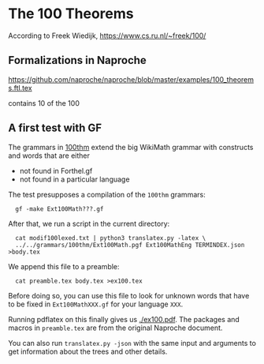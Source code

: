 # The 100 Theorems

According to Freek Wiedijk, https://www.cs.ru.nl/~freek/100/ 


## Formalizations in Naproche

https://github.com/naproche/naproche/blob/master/examples/100_theorems.ftl.tex

contains 10 of the 100

## A first test with GF

The grammars in [100thm](../../grammars/100thm/) extend the big WikiMath grammar with constructs
and words that are either
- not found in Forthel.gf
- not found in a particular language


The test presupposes a compilation of the `100thm` grammars:
```
  gf -make Ext100Math???.gf
```
After that, we run a script in the current directory:
```
  cat modif100lexed.txt | python3 translatex.py -latex \
  ../../grammars/100thm/Ext100Math.pgf Ext100MathEng TERMINDEX.json >body.tex
```
We append this file to a preamble:
```
  cat preamble.tex body.tex >ex100.tex
```
Before doing so, you can use this file to look for unknown words that have to be fixed in
`Ext100MathXXX.gf` for your language `XXX`.

Running pdflatex
on this finally gives us [./ex100.pdf](./ex100.pdf).
The packages and macros in `preamble.tex` are from the original Naproche document.

You can also run `translatex.py -json` with the same input and arguments to get information
about the trees and other details.


